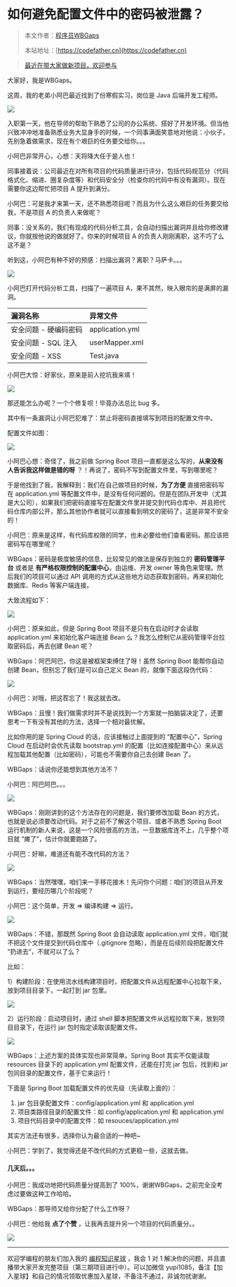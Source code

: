 # 如何避免配置文件中的密码被泄露？

> 本文作者：[程序员WBGaps](https://yuyuanweb.feishu.cn/wiki/Abldw5WkjidySxkKxU2cQdAtnah)
>
> 本站地址：[https://codefather.cn](https://codefather.cn)

> [最近在带大家做新项目，欢迎参与](https://mp.weixin.qq.com/s?__biz=MzI1NDczNTAwMA==&mid=2247529515&idx=1&sn=eb5e2af507ce35e3c4159dad7e1424f1&chksm=e9c293dcdeb51acac148fd14c0677ab3c1076c47ab52a33ffe7d682a3e1d1d8f37c4d3c7d167&token=1411297570&lang=zh_CN&scene=21#wechat_redirect)

大家好，我是WBGaps。

这周，我的老弟小阿巴最近找到了份寒假实习，岗位是 Java 后端开发工程师。

![](https://pic.yupi.icu/5563/202311061021251.png)

入职第一天，他在导师的帮助下熟悉了公司的办公系统、搭好了开发环境。但当他兴致冲冲地准备熟悉业务大显身手的时候，一个同事满面笑意地对他说：小伙子，先别急着做需求，现在有个艰巨的任务要交给你。。。

小阿巴非常开心，心想：天将降大任于是人也！

同事接着说：公司最近在对所有项目的代码质量进行评分，包括代码规范分（代码格式化、缩进、圈复杂度等）和代码安全分（检查你的代码中有没有漏洞）。现在需要你这边帮忙把项目 A 提升到满分。

小阿巴：可是我才来第一天，还不熟悉项目呢？而且为什么这么艰巨的任务要交给我，不是项目 A 的负责人来做呢？

同事：没关系的，我们有现成的代码分析工具，会自动扫描出漏洞并且给你修改建议，你就按他说的做就好了。你来的时候项目 A 的负责人刚刚离职，这不巧了么这不是？

听到这，小阿巴有种不好的预感：扫描出漏洞？离职？马萨卡。。。

![](https://pic.yupi.icu/5563/202311061021897.png)

小阿巴打开代码分析工具，扫描了一遍项目 A，果不其然，映入眼帘的是满屏的漏洞。

| 漏洞名称              | 异常文件        |
| :-------------------- | :-------------- |
| 安全问题 - 硬编码密码 | application.yml |
| 安全问题 - SQL 注入   | userMapper.xml  |
| 安全问题 - XSS        | Test.java       |

小阿巴大惊：好家伙，原来是前人挖坑我来填！

![](https://pic.yupi.icu/5563/202311061021343.png)

那还能怎么办呢？一个个修复呗！毕竟办法总比 bug 多。

其中有一条漏洞让小阿巴犯难了：禁止将密码直接填写到项目的配置文件中。

配置文件如图：

![](https://pic.yupi.icu/5563/202311061021908.png)

小阿巴心想：奇怪了，我之前做 Spring Boot 项目一直都是这么写的，**从来没有人告诉我这样做是错的呀** ？！再说了，密码不写到配置文件里，写到哪里呢？

于是他找到了我，我解释到：我们在自己做项目的时候，**为了方便** 直接把密码写在 application.yml 等配置文件中，是没有任何问题的。但是在团队开发中（尤其是大公司），如果我们把密码直接写在配置文件里并提交到代码仓库中、并且把代码仓库内部公开，那么其他协作者就可以直接看到明文的密码了，这是非常不安全的！

小阿巴：原来是这样，有代码库权限的同学，也未必要给他们查看密码。那应该把密码写在哪里呢？

WBGaps：密码是极度敏感的信息，比较常见的做法是保存到独立的 **密码管理平台** 或者是 **有严格权限控制的配置中心**，由运维、开发 owner 等角色来管理。然后我们的项目可以通过 API 调用的方式从这些地方动态获取到密码，再来初始化数据库、Redis 等客户端连接。

大致流程如下：

![](https://pic.yupi.icu/5563/202311061021860.png)

小阿巴：原来如此，但是 Spring Boot 项目不是只有在启动时才会读取 application.yml 来初始化客户端连接 Bean 么？我怎么控制它从密码管理平台拉取密码后，再去创建 Bean 呢？

WBGaps：阿巴阿巴，你这是被框架束缚住了呀！虽然 Spring Boot 能帮你自动创建 Bean，但别忘了我们是可以自己定义 Bean 的，就像下面这段伪代码：

![](https://pic.yupi.icu/5563/202311061021104.png)

小阿巴：对哦，把这茬忘了！我这就去改。

WBGaps：且慢！我们做需求时并不是说找到一个方案就一拍脑袋决定了，还要思考一下有没有其他的方法，选择一个相对最优解。

比如你用的是 Spring Cloud 的话，应该接触过上面提到的 “配置中心”，Spring Cloud 在启动时会优先读取 bootstrap.yml 的配置（比如连接配置中心）来从远程加载其他配置（比如密码），可能也不需要你自己去创建 Bean 了。

WBGaps：话说你还能想到其他方法不？

小阿巴：阿巴阿巴。。。

![](https://pic.yupi.icu/5563/202311061021461.png)

WBGaps：刚刚讲到的这个方法存在的问题是，我们要修改加载 Bean 的方式，也就是说必须要改动代码。对于之前不了解这个项目、或者不熟悉 Spring Boot 运行机制的新人来说，这是一个风险很高的方法，一旦数据库连不上，几乎整个项目就 “瘫了”，估计你就要跑路了。

小阿巴：好嘛，难道还有能不改代码的方法？

![](https://pic.yupi.icu/5563/202311061021513.png)

WBGaps：当然嘿嘿，咱们来一手移花接木！先问你个问题：咱们的项目从开发到运行，要经历哪几个阶段呢？

小阿巴：这个简单，开发 => 编译构建 => 运行。

![](https://pic.yupi.icu/5563/202311061021730.png)

WBGaps：不错，那既然 Spring Boot 会自动读取 application.yml 文件，咱们就不把这个文件提交到代码仓库中（.gitignore 忽略），而是在后续阶段把配置文件 “扔进去”，不就可以了么？

比如：

1）构建阶段：在使用流水线构建项目时，把配置文件从远程配置中心拉取下来，放到项目目录下，一起打到 jar 包里。

![](https://pic.yupi.icu/5563/202311061021109.png)

2）运行阶段：启动项目时，通过 shell 脚本把配置文件从远程拉取下来，放到项目目录下，在运行 jar 包时指定读取该配置文件。

![](https://pic.yupi.icu/5563/202311061021338.png)

WBGaps：上述方案的具体实现也非常简单。Spring Boot 其实不仅能读取 resources 目录下的 application.yml 配置文件，还能在打完 jar 包后，找到和 jar 包同目录的配置文件，基于它来运行！

下面是 Spring Boot 加载配置文件的优先级（先读取上面的）：

1. jar 包目录配置文件：config/application.yml 和 application.yml
2. 项目类路径目录的配置文件：如 config/application.yml 和 application.yml
3. 项目代码目录中的配置文件：如 resouces/application.yml

其实方法还有很多，选择你认为最合适的一种吧~

小阿巴：学到了，我觉得还是不改代码的方式更稳一些，这就去做。

#### 几天后。。。

小阿巴：我成功地把代码质量分提高到了 100%，谢谢WBGaps，之前完全没考虑过要做这种工作哈哈。

WBGaps：那导师又给你分配了什么工作呀？

小阿巴：他给我 **点了个赞** ，让我再去提升另一个项目的代码质量分。。

![](https://pic.yupi.icu/5563/202311061021241.png)



------


欢迎学编程的朋友们加入我的 [编程知识星球](https://mp.weixin.qq.com/s?__biz=MzI1NDczNTAwMA==&mid=2247524980&idx=2&sn=9ddcdb6c52aa096ed4c5ad0ced946a7d&chksm=e9c28583deb50c95f3c2665713a8bbc372c68332b3bfb846cf4b23af3f1cc07164832a291335&token=689599617&lang=zh_CN&scene=21#wechat_redirect) ，我会 1 对 1 解决你的问题，并且直播带大家开发完整项目（第三期项目进行中）。可以加微信 yupi1085，备注【加入星球】和自己的情况领取优惠加入星球，不备注不通过，非诚勿扰谢谢。